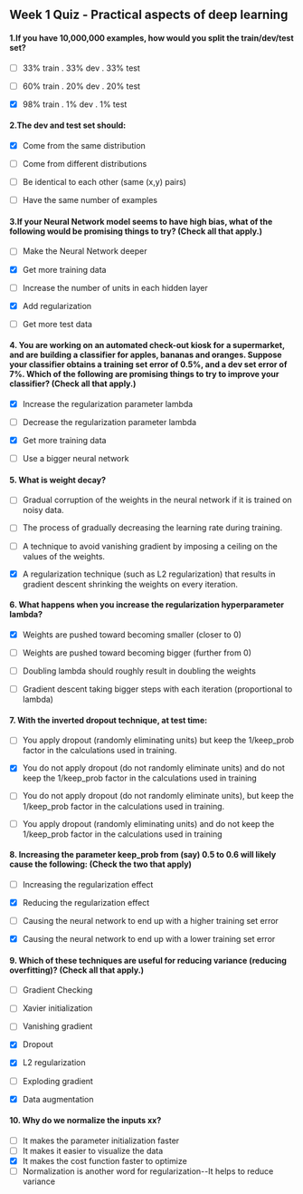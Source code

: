 ## Week 1 Quiz - Practical aspects of deep learning


#### 1.If you have 10,000,000 examples, how would you split the train/dev/test set?

- [ ] 33% train . 33% dev . 33% test
- [ ] 60% train . 20% dev . 20% test
- [x] 98% train . 1% dev . 1% test


#### 2.The dev and test set should:

- [x] Come from the same distribution
- [ ] Come from different distributions
- [ ] Be identical to each other (same (x,y) pairs)
- [ ] Have the same number of examples


#### 3.If your Neural Network model seems to have high bias, what of the following would be promising things to try? (Check all that apply.)

- [ ] Make the Neural Network deeper
- [x] Get more training data
- [ ] Increase the number of units in each hidden layer
- [x] Add regularization
- [ ] Get more test data


#### 4. You are working on an automated check-out kiosk for a supermarket, and are building a classifier for apples, bananas and oranges. Suppose your classifier obtains a training set error of 0.5%, and a dev set error of 7%. Which of the following are promising things to try to improve your classifier? (Check all that apply.)


- [x] Increase the regularization parameter lambda
- [ ] Decrease the regularization parameter lambda
- [x] Get more training data
- [ ] Use a bigger neural network


#### 5. What is weight decay?


- [ ] Gradual corruption of the weights in the neural network if it is trained on noisy data.
- [ ] The process of gradually decreasing the learning rate during training.
- [ ] A technique to avoid vanishing gradient by imposing a ceiling on the values of the weights.
- [x] A regularization technique (such as L2 regularization) that results in gradient descent shrinking the weights on every iteration.


#### 6. What happens when you increase the regularization hyperparameter lambda?


- [x] Weights are pushed toward becoming smaller (closer to 0)
- [ ] Weights are pushed toward becoming bigger (further from 0)
- [ ] Doubling lambda should roughly result in doubling the weights
- [ ] Gradient descent taking bigger steps with each iteration (proportional to lambda)


#### 7. With the inverted dropout technique, at test time:

- [ ] You apply dropout (randomly eliminating units) but keep the 1/keep_prob factor in the calculations used in training.
- [x] You do not apply dropout (do not randomly eliminate units) and do not keep the 1/keep_prob factor in the calculations used in training
- [ ] You do not apply dropout (do not randomly eliminate units), but keep the 1/keep_prob factor in the calculations used in training.
- [ ] You apply dropout (randomly eliminating units) and do not keep the 1/keep_prob factor in the calculations used in training


#### 8. Increasing the parameter keep_prob from (say) 0.5 to 0.6 will likely cause the following: (Check the two that apply)


- [ ] Increasing the regularization effect
- [x] Reducing the regularization effect
- [ ] Causing the neural network to end up with a higher training set error
- [x] Causing the neural network to end up with a lower training set error


#### 9. Which of these techniques are useful for reducing variance (reducing overfitting)? (Check all that apply.)

- [ ] Gradient Checking
- [ ] Xavier initialization
- [ ] Vanishing gradient
- [x] Dropout
- [x] L2 regularization
- [ ] Exploding gradient
- [x] Data augmentation


#### 10. Why do we normalize the inputs xx?

- [ ] It makes the parameter initialization faster
- [ ] It makes it easier to visualize the data
- [x] It makes the cost function faster to optimize
- [ ] Normalization is another word for regularization--It helps to reduce variance

